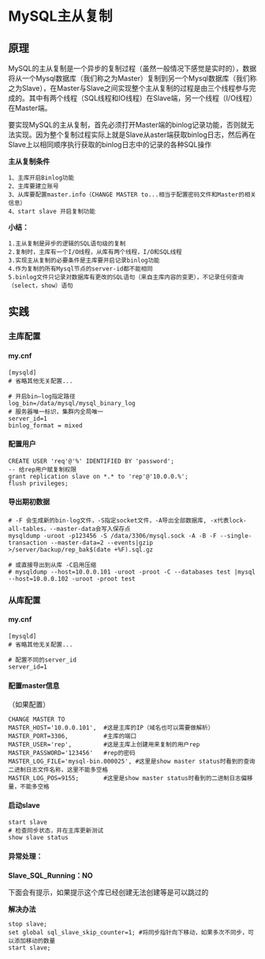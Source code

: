 # MySQL主从复制

## 原理

​	MySQL的主从复制是一个异步的复制过程（虽然一般情况下感觉是实时的），数据将从一个Mysql数据库（我们称之为Master）复制到另一个Mysql数据库（我们称之为Slave），在Master与Slave之间实现整个主从复制的过程是由三个线程参与完成的。其中有两个线程（SQL线程和IO线程）在Slave端，另一个线程（I/O线程）在Master端。

​	要实现MySQL的主从复制，首先必须打开Master端的binlog记录功能，否则就无法实现。因为整个复制过程实际上就是Slave从aster端获取binlog日志，然后再在Slave上以相同顺序执行获取的binlog日志中的记录的各种SQL操作

**主从复制条件**

```
1、主库开启Binlog功能
2、主库要建立账号
3、从库要配置master.info（CHANGE MASTER to...相当于配置密码文件和Master的相关信息）
4、start slave 开启复制功能
```

**小结：**

```
1.主从复制是异步的逻辑的SQL语句级的复制
2.复制时，主库有一个I/O线程，从库有两个线程，I/O和SQL线程
3.实现主从复制的必要条件是主库要开启记录binlog功能
4.作为复制的所有Mysql节点的server-id都不能相同
5.binlog文件只记录对数据库有更改的SQL语句（来自主库内容的变更），不记录任何查询（select，show）语句
```

## 实践

### 主库配置

#### my.cnf

```properties
[mysqld]
# 省略其他无关配置...

# 开启bin—log指定路径
log_bin=/data/mysql/mysql_binary_log
# 服务器唯一标识，集群内全局唯一
server_id=1
binlog_format = mixed
```

#### 配置用户

```mysql
CREATE USER 'req'@'%' IDENTIFIED BY 'password';
-- 给rep用户赋复制权限
grant replication slave on *.* to 'rep'@'10.0.0.%';
flush privileges;
```

#### 导出期初数据

```shell
# -F 会生成新的bin-log文件，-S指定socket文件，-A导出全部数据库, -x代表lock-all-tables，--master-data会写入保存点
mysqldump -uroot -p123456 -S /data/3306/mysql.sock -A -B -F --single-transaction --master-data=2 --events|gzip >/server/backup/rep_bak$(date +%F).sql.gz

# 或直接导出到从库 -C启用压缩
# mysqldump --host=10.0.0.101 -uroot -proot -C --databases test |mysql --host=10.0.0.102 -uroot -proot test 
```

### 从库配置

#### my.cnf

```properties
[mysqld]
# 省略其他无关配置...

# 配置不同的server_id
server_id=1
```

#### 配置master信息

（如果配置）

```mysql
CHANGE MASTER TO 
MASTER_HOST='10.0.0.101',  #这是主库的IP（域名也可以需要做解析）
MASTER_PORT=3306,          #主库的端口
MASTER_USER='rep',         #这是主库上创建用来复制的用户rep
MASTER_PASSWORD='123456'   #rep的密码
MASTER_LOG_FILE='mysql-bin.000025', #这里是show master status时看到的查询二进制日志文件名称，这里不能多空格
MASTER_LOG_POS=9155;       #这里是show master status时看到的二进制日志偏移量，不能多空格
```

#### 启动slave

```mysql
start slave
# 检查同步状态，并在主库更新测试
show slave status
```

#### 异常处理：

**Slave_SQL_Running：NO** 

下面会有提示，如果提示这个库已经创建无法创建等是可以跳过的

**解决办法**

```mysql
stop slave;
set global sql_slave_skip_counter=1; #将同步指针向下移动，如果多次不同步，可以添加移动的数量
start slave;
```

